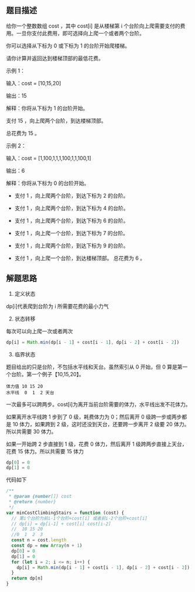 <!-- # 使用最小花费爬楼梯 -->

## 题目描述

给你一个整数数组 cost ，其中 cost[i] 是从楼梯第 i 个台阶向上爬需要支付的费用。一旦你支付此费用，即可选择向上爬一个或者两个台阶。

你可以选择从下标为 0 或下标为 1 的台阶开始爬楼梯。

请你计算并返回达到楼梯顶部的最低花费。

示例 1：

输入：cost = [10,15,20]

输出：15

解释：你将从下标为 1 的台阶开始。

支付 15 ，向上爬两个台阶，到达楼梯顶部。

总花费为 15 。

示例 2：

输入：cost = [1,100,1,1,1,100,1,1,100,1]

输出：6

解释：你将从下标为 0 的台阶开始。

- 支付 1 ，向上爬两个台阶，到达下标为 2 的台阶。

- 支付 1 ，向上爬两个台阶，到达下标为 4 的台阶。

- 支付 1 ，向上爬两个台阶，到达下标为 6 的台阶。

- 支付 1 ，向上爬一个台阶，到达下标为 7 的台阶。

- 支付 1 ，向上爬两个台阶，到达下标为 9 的台阶。

- 支付 1 ，向上爬一个台阶，到达楼梯顶部。
  总花费为 6 。

## 解题思路

1. 定义状态

dp[i]代表爬到台阶为 i 所需要花费的最小力气

2. 状态转移

每次可以向上爬一次或者两次

```js
dp[i] = Math.min(dp[i - 1] + cost[i - 1], dp[i - 2] + cost[i - 2])
```

3. 临界状态

题目给出的只是台阶，不包括水平线和天台。虽然索引从 0 开始，但 0 算是第一个台阶。第一个例子【10,15,20】。

```
体力值 10 15 20
水平线  0  1  2 天台
```

一次最多可以跨两步。cost[i]为离开当前台阶需要的体力，水平线出发不花体力。

如果离开水平线跨 1 步到了 0 级，耗费体力为 0；然后离开 0 级跨一步或两步都是 10 体力，如果跨到 2 级，这时还没到天台，还要跨一步离开 2 级要 20 体力。所以共需要 30 体力。

如果一开始跨 2 步直接到 1 级，花费 0 体力，然后离开 1 级跨两步直接上天台，花费 15 体力。所以共需要 15 体力

```js
dp[0] = 0
dp[1] = 0
```

代码如下

```js
/**
 * @param {number[]} cost
 * @return {number}
 */
var minCostClimbingStairs = function (cost) {
  // 第i个台阶为前i-1个台阶+cost[i] 或者前i-2个台阶+cost[i]
  // dp[i] = dp[i-1] + cost[i] cost[i-2]
  //  10 15 20
  //0  1  2  3
  const n = cost.length
  const dp = new Array(n + 1)
  dp[0] = 0
  dp[1] = 0
  for (let i = 2; i <= n; i++) {
    dp[i] = Math.min(dp[i - 1] + cost[i - 1], dp[i - 2] + cost[i - 2])
  }
  return dp[n]
}
```
